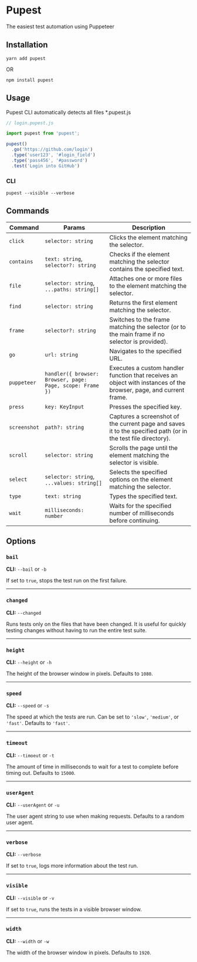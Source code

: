 # Pupest

The easiest test automation using Puppeteer

## Installation

```shell
yarn add pupest
```

OR

```shell
npm install pupest
```

## Usage

Pupest CLI automatically detects all files *.pupest.js

```js title
// login.pupest.js

import pupest from 'pupest';

pupest()
  .go('https://github.com/login')
  .type('user123', '#login_field')
  .type('pass456', '#password')
  .test('Login into GitHub')
```

### CLI

```shell
pupest --visible --verbose
```

## Commands

| Command      | Params                                                    | Description                                                                                                        |
|--------------|-----------------------------------------------------------|--------------------------------------------------------------------------------------------------------------------|
| `click`      | `selector: string`                                        | Clicks the element matching the selector.                                                                          |
| `contains`   | `text: string`, `selector?: string`                       | Checks if the element matching the selector contains the specified text.                                           |
| `file`       | `selector: string`, `...paths: string[]`                  | Attaches one or more files to the element matching the selector.                                                   |
| `find`       | `selector: string`                                        | Returns the first element matching the selector.                                                                   |
| `frame`      | `selector?: string`                                       | Switches to the frame matching the selector (or to the main frame if no selector is provided).                     |
| `go`         | `url: string`                                             | Navigates to the specified URL.                                                                                    |
| `puppeteer`  | `handler({ browser: Browser, page: Page, scope: Frame })` | Executes a custom handler function that receives an object with instances of the browser, page, and current frame. |
| `press`      | `key: KeyInput`                                           | Presses the specified key.                                                                                         |
| `screenshot` | `path?: string`                                           | Captures a screenshot of the current page and saves it to the specified path (or in the test file directory).      |
| `scroll`     | `selector: string`                                        | Scrolls the page until the element matching the selector is visible.                                               |
| `select`     | `selector: string`, `...values: string[]`                 | Selects the specified options on the element matching the selector.                                                |
| `type`       | `text: string`                                            | Types the specified text.                                                                                          |
| `wait`       | `milliseconds: number`                                    | Waits for the specified number of milliseconds before continuing.                                                  |

## Options

### `bail`

**CLI:** `--bail` or `-b`

If set to `true`, stops the test run on the first failure.

---

### `changed`

**CLI:** `--changed`

Runs tests only on the files that have been changed. It is useful for quickly testing changes without having to run the entire test suite.

---

### `height`

**CLI:** `--height` or `-h`

The height of the browser window in pixels. Defaults to `1080`.

---

### `speed`

**CLI:** `--speed` or `-s`

The speed at which the tests are run. Can be set to `'slow'`, `'medium'`, or `'fast'`. Defaults to `'fast'`.

---

### `timeout`

**CLI:** `--timoeut` or `-t`

The amount of time in milliseconds to wait for a test to complete before timing out. Defaults to `15000`.

---

### `userAgent`

**CLI:** `--userAgent` or `-u`

The user agent string to use when making requests. Defaults to a random user agent.

---

### `verbose`

**CLI:** `--verbose`

If set to `true`, logs more information about the test run.

---

### `visible`

**CLI:** `--visible` or `-v`

If set to `true`, runs the tests in a visible browser window.

---

### `width`

**CLI:** `--width` or `-w`

The width of the browser window in pixels. Defaults to `1920`.
